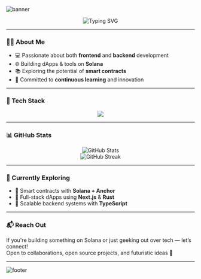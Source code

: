 <!-- 🚀 Banner -->
![banner](https://capsule-render.vercel.app/api?type=waving&color=0:4facfe,100:00f2fe&height=200&section=header&text=Hi%20there%20👋%20I'm%20G%20Facundo!&fontSize=35&fontAlignY=35&desc=Full-Stack%20Builder%20%7C%20Solana%20%26%20Smart%20Contracts&descSize=20)

<p align="center">
  <img src="https://readme-typing-svg.demolab.com?font=Fira+Code&duration=2000&pause=1000&color=00f2fe&center=true&vCenter=true&width=450&lines=Frontend+%2B+Backend+Developer;Solana+Blockchain+Builder;Smart+Contract+Explorer;Always+Learning+%F0%9F%9A%80" alt="Typing SVG" />
</p>

---

### 👨‍💻 About Me

- 💻 Passionate about both **frontend** and **backend** development  
- 🌐 Building dApps & tools on **Solana**  
- 📚 Exploring the potential of **smart contracts**  
- 🚀 Committed to **continuous learning** and innovation  

---

### 🧰 Tech Stack

<p align="center">
  <img src="https://skillicons.dev/icons?i=ts,js,react,nextjs,solidity,rust,nodejs,express,tailwind,git,github,vscode,postgresql,mongodb" />
</p>

---

### 📊 GitHub Stats

<p align="center">
  <img src="https://github-readme-stats.vercel.app/api?username=gfacundo12&show_icons=true&theme=react&hide_border=true" alt="GitHub Stats" />
  <br/>
  <img src="https://streak-stats.demolab.com?user=gfacundo12&theme=react&hide_border=true" alt="GitHub Streak" />
</p>

---

### 🌱 Currently Exploring

- 🔹 Smart contracts with **Solana + Anchor**
- 🔹 Full-stack dApps using **Next.js** & **Rust**
- 🔹 Scalable backend systems with **TypeScript**

---

### 📬 Reach Out

If you're building something on Solana or just geeking out over tech — let’s connect!  
Open to collaborations, open source projects, and futuristic ideas 🌌

---

<!-- 🌊 Footer -->
![footer](https://capsule-render.vercel.app/api?section=footer&color=0:00f2fe,100:4facfe&type=waving&height=120)
